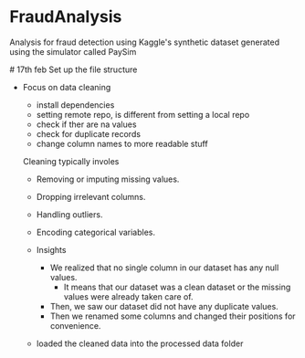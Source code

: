 # FraudAnalysis
Analysis for fraud detection using Kaggle's synthetic dataset generated using the simulator called PaySim

# 17th feb
Set up the file structure

- Focus on data cleaning
    - install dependencies
    - setting remote repo, is different from setting a local repo
    - check if ther are na values
    - check for duplicate records
    - change column names to more readable stuff

    Cleaning typically involes 
    - Removing or imputing missing values.
    - Dropping irrelevant columns.
    - Handling outliers.
    - Encoding categorical variables.
    
    - Insights
        - We realized that no single column in our dataset has any null values. 
            - It means that our dataset was a clean dataset or the missing values were already taken care of.
        - Then, we saw our dataset did not have any duplicate values.
        - Then we renamed some columns and changed their positions for convenience.

    - loaded the cleaned data into the processed data folder
    

    
